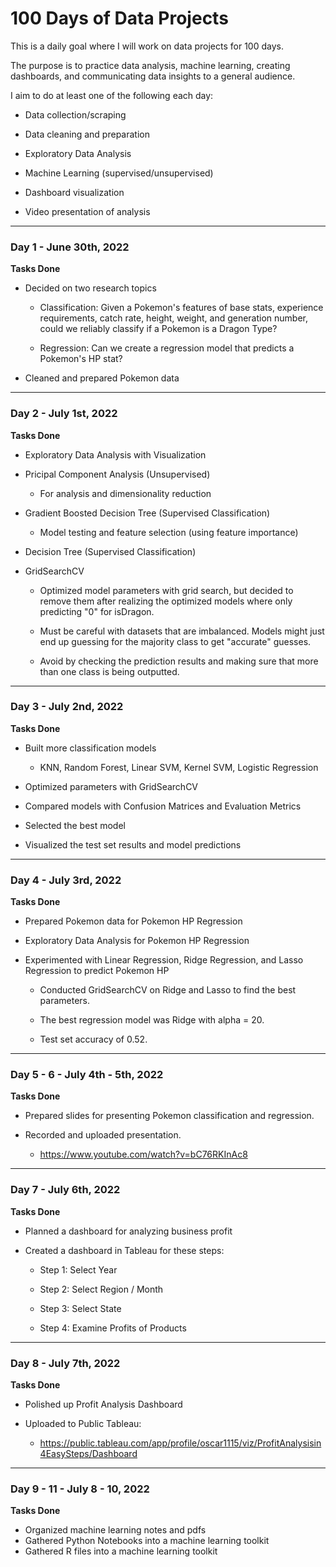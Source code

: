 # 100 Days of Data Projects

This is a daily goal where I will work on data projects for 100 days. 

The purpose is to practice data analysis, machine learning, creating dashboards, and communicating data insights to a general audience.

I aim to do at least one of the following each day:

- Data collection/scraping

- Data cleaning and preparation

- Exploratory Data Analysis

- Machine Learning (supervised/unsupervised)

- Dashboard visualization

- Video presentation of analysis

---

### Day 1 - June 30th, 2022

**Tasks Done**

- Decided on two research topics

	- Classification: Given a Pokemon's features of base stats, experience requirements, catch rate, height, weight, and generation number, could we reliably classify if a Pokemon is a Dragon Type?
	
	- Regression: Can we create a regression model that predicts a Pokemon's HP stat?

- Cleaned and prepared Pokemon data

---

### Day 2 - July 1st, 2022

**Tasks Done**

- Exploratory Data Analysis with Visualization

- Pricipal Component Analysis (Unsupervised)

    - For analysis and dimensionality reduction

- Gradient Boosted Decision Tree (Supervised Classification)

    - Model testing and feature selection (using feature importance)
    
- Decision Tree (Supervised Classification)

- GridSearchCV

    - Optimized model parameters with grid search, but decided to remove them after realizing the optimized models where only predicting "0" for isDragon.
    
    - Must be careful with datasets that are imbalanced. Models might just end up guessing for the majority class to get "accurate" guesses.
    
    - Avoid by checking the prediction results and making sure that more than one class is being outputted.
    
---

### Day 3 - July 2nd, 2022

**Tasks Done**

- Built more classification models

    - KNN, Random Forest, Linear SVM, Kernel SVM, Logistic Regression
    
- Optimized parameters with GridSearchCV

- Compared models with Confusion Matrices and Evaluation Metrics

- Selected the best model

- Visualized the test set results and model predictions

---

### Day 4 - July 3rd, 2022

**Tasks Done**

- Prepared Pokemon data for Pokemon HP Regression

- Exploratory Data Analysis for Pokemon HP Regression
    
- Experimented with Linear Regression, Ridge Regression, and Lasso Regression to predict Pokemon HP

    - Conducted GridSearchCV on Ridge and Lasso to find the best parameters.

    - The best regression model was Ridge with alpha = 20. 
    
    - Test set accuracy of 0.52. 

---

### Day 5 - 6 - July 4th - 5th, 2022

**Tasks Done**

- Prepared slides for presenting Pokemon classification and regression.

- Recorded and uploaded presentation.

    - https://www.youtube.com/watch?v=bC76RKInAc8
    
---

### Day 7 - July 6th, 2022

**Tasks Done**

- Planned a dashboard for analyzing business profit

- Created a dashboard in Tableau for these steps:

    - Step 1: Select Year
    
    - Step 2: Select Region / Month
    
    - Step 3: Select State
    
    - Step 4: Examine Profits of Products

---

### Day 8 - July 7th, 2022

**Tasks Done**

- Polished up Profit Analysis Dashboard

- Uploaded to Public Tableau: 

    - https://public.tableau.com/app/profile/oscar1115/viz/ProfitAnalysisin4EasySteps/Dashboard
    
---

### Day 9 - 11 - July 8 - 10, 2022

**Tasks Done**

- Organized machine learning notes and pdfs
- Gathered Python Notebooks into a machine learning toolkit
- Gathered R files into a machine learning toolkit

